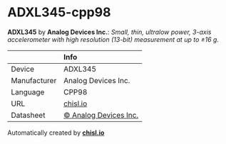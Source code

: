 # ADXL345-cpp98

**ADXL345** by **Analog Devices Inc.**: *Small, thin, ultralow power, 3-axis accelerometer with high resolution (13-bit) measurement at up to ±16 g.*

|              | Info                         |
|:-------------|:-----------------------------|
| Device       | ADXL345                        |
| Manufacturer | Analog Devices Inc. |
| Language     | CPP98 |
| URL          | [chisl.io](https://chisl.io/v/ADXL345?t=cpp&r=98) |
| Datasheet    | [&copy; Analog Devices Inc.](http://www.analog.com/media/en/technical-documentation/data-sheets/ADXL345.pdf) |

Automatically created by **[chisl.io](https://chisl.io)**
